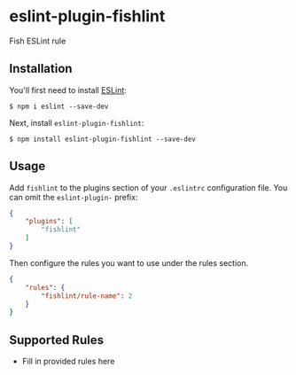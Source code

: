 # eslint-plugin-fishlint

Fish ESLint rule

## Installation

You'll first need to install [ESLint](http://eslint.org):

```
$ npm i eslint --save-dev
```

Next, install `eslint-plugin-fishlint`:

```
$ npm install eslint-plugin-fishlint --save-dev
```


## Usage

Add `fishlint` to the plugins section of your `.eslintrc` configuration file. You can omit the `eslint-plugin-` prefix:

```json
{
    "plugins": [
        "fishlint"
    ]
}
```


Then configure the rules you want to use under the rules section.

```json
{
    "rules": {
        "fishlint/rule-name": 2
    }
}
```

## Supported Rules

* Fill in provided rules here





